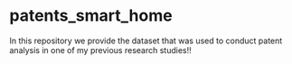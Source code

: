 # patents_smart_home
In this repository we provide the dataset that was used to conduct patent analysis in one of my previous research studies!! 

